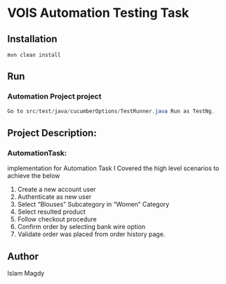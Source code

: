 ﻿# VOIS Automation Testing Task


## Installation
```maven
mvn clean install
```
## Run
### Automation Project project
```java
Go to src/test/java/cucumberOptions/TestRunner.java Run as TestNg.
```

## Project Description:

### AutomationTask:
 implementation for Automation Task 
I Covered the high level scenarios to achieve the below 
1.	Create a new account user
2.	Authenticate as new user
3.	Select “Blouses” Subcategory in “Women” Category
4.	Select resulted product
5.	Follow checkout procedure
6.	Confirm order by selecting bank wire option
7.	Validate order was placed from order history page.



## Author
Islam Magdy